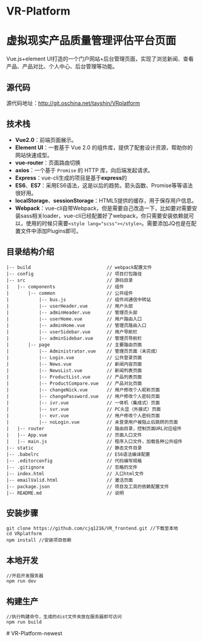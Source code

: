 # VR-Platform
# 虚拟现实产品质量管理评估平台页面

Vue.js+element UI打造的一个门户网站+后台管理页面，实现了浏览新闻、查看产品、产品对比、个人中心、后台管理等功能。

## 源代码
源代码地址：http://git.oschina.net/tayshin/VRplatform

## 技术栈
* **Vue2.0**：前端页面展示。
* **Element UI**：一套基于 Vue 2.0 的组件库，提供了配套设计资源，帮助你的网站快速成型。
* **vue-router**：页面路由切换
* **axios**：一个基于 `Promise` 的 HTTP 库，向后端发起请求。
* **Express**：vue-cli生成的项目是基于**express**的
* **ES6**、**ES7**：采用ES6语法，这是以后的趋势。箭头函数、Promise等等语法很好用。
* **localStorage**、**sessionStorage**：HTML5提供的缓存，用于保存用户信息。
* **Webpack**：vue-cli自带Webpack，但是需要自己改造一下，比如要对需要安装sass相关loader，vue-cli已经配置好了webpack，你只需要安装依赖就可以，使用的时候只需要`<style lang="scss"></style>`。需要添加JQ也是在配置文件中添加Plugins即可。

## 目录结构介绍 ##

	|-- build                            // webpack配置文件
	|-- config                           // 项目打包路径
	|-- src                              // 源码目录
	|   |-- components                   // 组件
	|       |-- common                   // 公共组件
	|           |-- bus.js               // 组件间通信中转站
	|           |-- userHeader.vue       // 用户头部
	|           |-- adminHeader.vue      // 管理员头部
	|           |-- userHome.vue         // 用户路由入口
	|           |-- adminHome.vue      	 // 管理员路由入口
	|           |-- userSidebar.vue      // 用户导航栏
	|           |-- adminSidebar.vue     // 管理员导航栏
	|		|-- page                   	 // 主要路由页面
	|           |-- Administrator.vue    // 管理员页面（未完成）
	|           |-- Login.vue            // 公共登录页面
	|           |-- News.vue             // 新闻内容页面
	|           |-- NewsList.vue         // 新闻列表页面
	|           |-- ProductList.vue      // 产品列表页面
	|           |-- ProductCompare.vue   // 产品对比页面
	|           |-- changeNick.vue       // 用户修改个人昵称页面
	|           |-- changePassword.vue   // 用户修改个人密码页面
	|           |-- ivr.vue              // 一体机（集成式）页面
	|           |-- svr.vue              // PC头显（外接式）页面
	|           |-- evr.vue              // 用户修改个人密码页面
	|           |-- noLogin.vue          // 未登录用户被阻止后跳转的页面
    |   |-- router                       // 路由目录，控制页面URL对应组件
	|   |-- App.vue                      // 页面入口文件
	|   |-- main.js                      // 程序入口文件，加载各种公共组件
	|-- static                           // 静态文件目录
	|-- .babelrc                         // ES6语法编译配置
	|-- .editorconfig                    // 代码编写规格
	|-- .gitignore                       // 忽略的文件
	|-- index.html                       // 入口html文件
	|-- emailValid.html                  // 激活页面
	|-- package.json                     // 项目及工具的依赖配置文件
	|-- README.md                        // 说明

## 安装步骤 ##
    git clone https://github.com/cjq1216/VR_frontend.git //下载至本地
    cd VRplatform
    npm install //安装项目依赖

## 本地开发 ##
    //开启开发服务器
    npm run dev
    
## 构建生产 ##
    //执行构建命令，生成的dist文件夹放在服务器即可访问
    npm run build
    
#   V R - P l a t f o r m - n e w e s t 
 
 